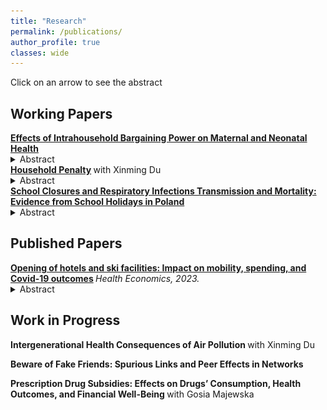 ```yaml
---
title: "Research"
permalink: /publications/
author_profile: true
classes: wide
---
```



Click on an arrow to see the abstract

## Working Papers
 <summary> <b> <a href="https://krzysztofzaremba.github.io/files/KZ_JMP.pdf" target="_blank"> Effects of Intrahousehold Bargaining Power on Maternal and Neonatal Health</a>  </b> </summary>
 
<details>
 
<p>
<summary> Abstract </summary>

 <br>
   <div align="justify">
		This paper establishes the first causal link between relationship bargaining power and US pregnancy outcomes. I introduce a novel instrument based on randomness in sex at birth to address endogeneity in the availability of adult male partners, which proxies for female bargaining power. Higher female bargaining power causes fewer out-of-wedlock births, reduces chlamydia and hypertension in mothers, and lowers the incidence of low APGAR score in newborns. Connecting this to racial health disparities, Black women's limited partner prospects contribute to 5-10\% of the racial health gap. Eliminating racial disparities in incarceration would prevent 200-700 adverse outcomes annually among Black mothers.
</div>
  <br>
 <p align="center">
<img src="../images/Prop_vis_ols_mother.png" width="90%"> 
</p>


 </p>
</details>
 <summary> <b> <a href="https://krzysztofzaremba.github.io/files/Household_penalty_Chicago.pdf" target="_blank"> Household Penalty</a>  </b> with Xinming Du </summary> 
 
<details>
 
<p>
<summary> Abstract </summary>
 <br>
   <div align="justify">
This paper examines how spousal health shocks affect gender disparity in health and labor outcomes. We define “household penalty” as the burden on family members resulting from other members’ health issues. Using insurance claims in the US, a difference-in-difference analysis shows partners’ infection increases their own infection probabilities by 1.2 pp (percentage points) for males and 2.2 pp for females. Mexican labor surveys show women’s labor supply decreases by 4.6 hours after their partner’s health shock, while men experience a 3-hour reduction. The mechanism lies in household specialization: as women’s income share increases, their penalty decreases, while men’s penalty increases.
</div>
  <br>



 </p>
</details>


<summary> <b> <a href="https://krzysztofzaremba.github.io/files/KZ_Flu.pdf" target="_blank"> School Closures and Respiratory Infections Transmission and Mortality: Evidence from School Holidays in Poland</a> </b> </summary>

<details>
<p>
<summary> Abstract </summary>

 <br>


 <div align="justify">

Epidemics can have devastating health and economic consequences. This paper studies the diffusion of influenza-like illnesses (ILI) through social and economic networks. Using almost two decades of weekly, county-level infection and mortality data from Poland, it studies within and across-counties ILI transmission. Firstly, it evaluates the causal effect of school closures on viral transmission. The results show that closing schools for two weeks decreases the number of within county cases by 30-40%. The decline in infections extends to elderly and pre-school children. In addition, flu-related hospitalizations drop by 7.5%, and mortality related to respiratory diseases among the elderly drops by 3%. Secondly, the paper demonstrates the significant contribution of economic links to diffusion across counties. The disease follows the paths of workers commuting between home and workplace. Together with the structure of the labor mobility networks, these results highlight the central role of regional capitals in sustaining and spreading the virus.

  </div>
   <p align="center">
<img src="../images/net.png" width="60%"> 
</p>
 </p>
 
</details>

## Published Papers

<summary> <b> <a href="https://krzysztofzaremba.github.io/files/Hotels_Opening_KZ.pdf" target="_blank"> Opening of hotels and ski facilities: Impact on mobility, spending, and Covid-19 outcomes</a> </b> <em> Health Economics, 2023. </em>   </summary>


<details>
 
<p>
<summary> Abstract</summary>
 <br>

 <div align="justify">
 
This paper investigates how reopening hotels and ski facilities in Poland impacted tourism spending, mobility, and COVID-19 outcomes. We used administrative data from a government program that subsidizes travel to show that the policy increased the consumption of tourism services in ski resorts. By leveraging geolocation data from Facebook, we showed that ski resorts experienced a significant influx of tourists, increasing the number of local users by up to 50%. Furthermore, we confirmed an increase in the probability of meetings between pairs of users from distanced locations and users from tourist and non-tourist areas. As the policy impacted travel and gatherings, we then analyzed its effect on the diffusion of COVID-19. We found that counties with ski facilities experienced more infections after the reopening. Moreover, counties strongly connected to the ski resorts during the reopening had more subsequent cases than weakly connected counties. Cost-benefit analysis shows that costs stemming from additional hospitalizations and deaths vastly outweighed the economic benefits of reopening, even in the ski resorts.
  
 </div>
 
  <p align="center">
<img src="../images/Ski_hotels_population.png" width="90%"> 
</p>
 
  </p>
</details>

## Work in Progress
<p>
<b>  Intergenerational Health Consequences of Air Pollution </b> with Xinming Du 
<p>
</p>
<b>  Beware of Fake Friends: Spurious Links and Peer Effects in Networks</b>
</p>
<p>
 <b>  Prescription Drug Subsidies: Effects on Drugs’ Consumption, Health Outcomes, and Financial Well-Being </b> with Gosia Majewska 
</p>

